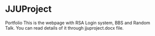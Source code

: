 # JJUProject
Portfolio
This is the webpage with RSA Login system, BBS and Random Talk.
You can read details of it through jjuproject.docx file.

